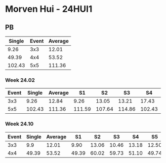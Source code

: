 # Morven Hui - 24HUI1

## PB
|Single|Event|Average|
|----|----|----|
|9.26|3x3|12.01|
|49.39|4x4|53.52|
|102.43|5x5|111.36|
### Week 24.02
|Event|Single|Average|S1|S2|S3|S4|S5|
|-----|-------|------|--|--|--|--|--|
|3x3|9.26|12.84|9.26|13.05|13.21|17.43|12.26|
|5x5|102.43|111.36|111.59|107.64|114.86|102.43|130.48|
### Week 24.10
|Event|Single|Average|S1|S2|S3|S4|S5|
|-----|-------|------|--|--|--|--|--|
|3x3|9.9|12.01|9.90|13.06|10.46|13.18|12.50|
|4x4|49.39|53.52|49.39|60.02|59.73|51.10|49.74|
